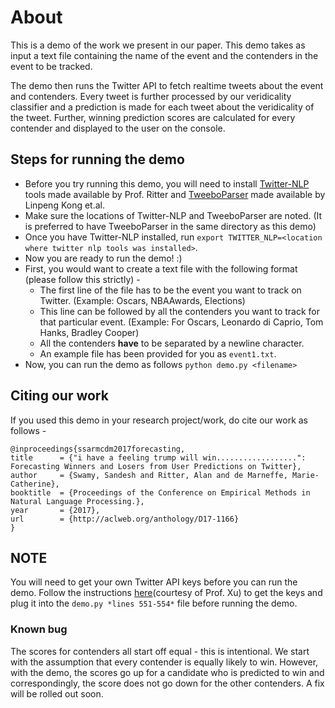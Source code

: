 # About

This is a demo of the work we present in our paper. This demo takes as input a text file containing the name of the event and the contenders in the event to be tracked.

The demo then runs the Twitter API to fetch realtime tweets about the event and contenders. Every tweet is further processed by our veridicality classifier and a prediction is made for each tweet about the veridicality of the tweet. Further, winning prediction scores are calculated for every contender and displayed to the user on the console.

## Steps for running the demo

* Before you try running this demo, you will need to install [Twitter-NLP](https://github.com/aritter/twitter_nlp) tools made available by Prof. Ritter and [TweeboParser](https://github.com/ikekonglp/TweeboParser) made available by Linpeng Kong et.al. 
* Make sure the locations of Twitter-NLP and TweeboParser are noted. (It is preferred to have TweeboParser in the same directory as this demo)
* Once you have Twitter-NLP installed, run `export TWITTER_NLP=<location where twitter nlp tools was installed>`.
* Now you are ready to run the demo! :)
* First, you would want to create a text file with the following format (please follow this strictly) -
  * The first line of the file has to be the event you want to track on Twitter. (Example: Oscars, NBAAwards, Elections)
  * This line can be followed by all the contenders you want to track for that particular event. (Example: For Oscars, Leonardo di Caprio, Tom Hanks, Bradley Cooper)
  * All the contenders **have** to be separated by a newline character.
  * An example file has been provided for you as `event1.txt`.
* Now, you can run the demo as follows `python demo.py <filename>`

## Citing our work

If you used this demo in your research project/work, do cite our work as follows -

    @inproceedings{ssarmcdm2017forecasting,
    title      = {"i have a feeling trump will win..................": Forecasting Winners and Losers from User Predictions on Twitter},
    author     = {Swamy, Sandesh and Ritter, Alan and de Marneffe, Marie-Catherine},
    booktitle  = {Proceedings of the Conference on Empirical Methods in Natural Language Processing.},
    year       = {2017},
    url        = {http://aclweb.org/anthology/D17-1166}
    } 

## NOTE

You will need to get your own Twitter API keys before you can run the demo. Follow the instructions [here](http://socialmedia-class.org/twittertutorial.html)(courtesy of Prof. Xu) to get the keys and plug it into the `demo.py *lines 551-554*` file before running the demo.

### Known bug

The scores for contenders all start off equal - this is intentional. We start with the assumption that every contender is equally likely to win. However, with the demo, the scores go up for a candidate who is predicted to win and correspondingly, the score does not go down for the other contenders. A fix will be rolled out soon.
